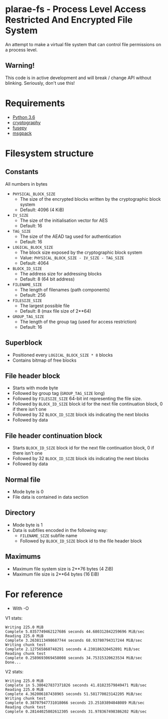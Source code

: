 plarae-fs - Process Level Access Restricted And Encrypted File System
=====================================================================

An attempt to make a virtual file system that can control file permissions on a process level.

Warning!
--------

This code is in active development and will break / change API without blinking. Seriously, don't use this!

Requirements
============

 - [Python 3.6](https://www.python.org/)
 - [cryptography](https://pypi.python.org/pypi/cryptography/1.7.1)
 - [fusepy](https://pypi.python.org/pypi/fusepy/2.0.4)
 - [msgpack](https://pypi.python.org/pypi/msgpack-python)


Filesystem structure
====================

Constants
---------

All numbers in bytes

 - `PHYSICAL_BLOCK_SIZE`
     - The size of the encrypted blocks written by the cryptographic block system
     - Default: 4096 (4 KiB)
 - `IV_SIZE`
     - The size of the initialisation vector for AES
     - Default: 16
 - `TAG_SIZE`
     - The size of the AEAD tag used for authentication
     - Default: 16
 - `LOGICAL_BLOCK_SIZE`
     - The block size exposed by the cryptographic block system
     - Value: `PHYSICAL_BLOCK_SIZE - IV_SIZE - TAG_SIZE`
     - Default: 4064
 - `BLOCK_ID_SIZE`
     - The address size for addressing blocks
     - Default: 8 (64 bit address)
 - `FILENAME_SIZE`
     - The length of filenames (path components)
     - Default: 256
 - `FILESIZE_SIZE`
     - The largest possible file
     - Default: 8 (max file size of 2**64)
 - `GROUP_TAG_SIZE`
     - The length of the group tag (used for access restriction)
     - Default: 16

Superblock
----------

 - Positioned every `LOGICAL_BLOCK_SIZE * 8` blocks
 - Contains bitmap of free blocks

File header block
-----------------

 - Starts with mode byte
 - Followed by group tag (`GROUP_TAG_SIZE` long)
 - Followed by `FILESIZE_SIZE` 64-bit int representing the file size.
 - Followed by `BLOCK_ID_SIZE` block id for the next file continuation block, 0 if there isn't one
 - Followed by 32 `BLOCK_ID_SIZE` block ids indicating the next blocks
 - Followed by data

File header continuation block
------------------------------

 - Starts `BLOCK_ID_SIZE` block id for the next file continuation block, 0 if there isn't one
 - Followed by 32 `BLOCK_ID_SIZE` block ids indicating the next blocks
 - Followed by data

Normal file
-----------

 - Mode byte is 0
 - File data is contained in data section

Directory
---------

 - Mode byte is 1
 - Data is subfiles encoded in the following way:
     - `FILENAME_SIZE` subfile name
     - Followed by `BLOCK_ID_SIZE` block id to the file header block

Maximums
--------

 - Maximum file system size is 2**76 bytes (4 ZiB)
 - Maximum file size is 2**64 bytes (16 EiB)


For reference
=============

 - With -O

V1 stats:

```
Writing 225.0 MiB
Complete 5.0357749462127686 seconds 44.680312842259696 MiB/sec
Reading 225.0 MiB
Complete 3.2638113498687744 seconds 68.93780794317244 MiB/sec
Writing chunk test
Complete 2.127565860748291 seconds 4.230186320452891 MiB/sec
Reading chunk test
Complete 0.2589693069458008 seconds 34.75315320623534 MiB/sec
Done...
```

V2 stats:
```
Writing 225.0 MiB
Complete in 5.380427837371826 seconds 41.81823579849471 MiB/sec
Reading 225.0 MiB
Complete 4.362006187438965 seconds 51.581770023142205 MiB/sec
Writing chunk test
Complete 0.38707947731018066 seconds 23.25103894048089 MiB/sec
Reading chunk test
Complete 0.28144025802612305 seconds 31.978367498386202 MiB/sec
```
